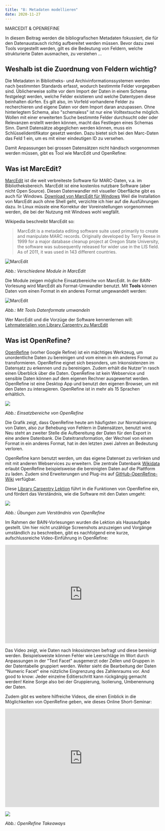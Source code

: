 ```yaml
---
title: "8: Metadaten modellieren"
date: 2020-11-27
---
```


MARCEDIT & OPENREFINE

In diesem Beitrag werden die bibliografischen Metadaten fokussiert, die für den Datenaustausch richtig aufbereitet werden müssen. Bevor dazu zwei Tools vorgestellt werden, gilt  es die Bedeutung von Feldern, welche strukturierte Daten ausmachen, zu verstehen ...

## Weshalb ist die Zuordnung von Feldern wichtig?
Die Metadaten in Bibliotheks- und Archivinformationssystemen werden nach bestimmten Standards erfasst, wodurch bestimmte Felder vorgegeben sind. Üblicherweise sollte vor dem Import der Daten in einem Schema festgelegt werden, welche Felder existieren und welche Datentypen diese beinhalten dürfen.
Es gilt also, im Vorfeld vorhandene Felder zu recherchieren und eigene Daten vor dem Import daran anzupassen.
Ohne hinterlegtem Schema, also "schemaless" ist nur eine Volltextsuche möglich. Wollen mit einer erweiterten Suche bestimmte Felder durchsucht oder oder Relevanzen erstellt werden können, macht das Festlegen eines Schemas Sinn.
Damit Datensätze abgeglichen werden können, muss ein Schlüsselidentifikator gesetzt werden. Dazu bietet sich bei den Marc-Daten das Feld 1 ein, um es mit einer eindeutigen ID zu versehen.

Damit Anpassungen bei grossen Datensätzen nicht händisch vorgenommen werden müssen, gibt es Tool wie MarcEdit und OpenRefine:

## Was ist MarcEdit?
[MarcEdit](https://marcedit.reeset.net/) ist die weit verbreiteste Software für MARC-Daten, v.a. im Bibliotheksbereich. MarcEdit ist eine kostenlos nutzbare Software (aber nicht Open Source).
Diesen Datenwandler mit visueller Oberfläche gibt es auch für Windows. [Download von MarcEdit für Windows](https://marcedit.reeset.net/downloads)
Weil die Installation von MarcEdit auch ohne Shell geht, verzichte ich hier auf die Ausführungen dazu. In Linux müsste eine Korrektur der Voreinstellungen vorgenommen werden, die bei der Nutzung mit Windows wohl wegfällt.

Wikipedia beschreibt MarcEdit so:
> MarcEdit is a metadata editing software suite used primarily to create and manipulate MARC records. Originally developed by Terry Reese in 1999 for a major database cleanup project at Oregon State University, the software was subsequently released for wider use in the LIS field. As of 2011, it was used in 143 different countries.

![MarcEdit]({{https://github.com/kkbuhler/}}https://raw.githubusercontent.com/kkbuhler/BAIN/master/images/marcedit_module.PNG)

*Abb.: Verschiedene Module in MarcEdit*

Die Module zeigen mögliche Einsatzbereiche von MarcEdit. In der BAIN-Vorlesung wird MarcEdit als Format-Umwandler benutzt. Mit **Tools** können Daten vom einen Format in ein anderes Format umgewandelt werden:

![MarcEdit]({{https://github.com/kkbuhler/}}https://raw.githubusercontent.com/kkbuhler/BAIN/master/images/marcedit_dc-marcxml.PNG)

*Abb.: Mit Tools Datenformate umwandeln*

Wer MarcEdit und die Vorzüge der Software kennenlernen will: [Lehrmaterialien von Library Carpentry zu MarcEdit](https://librarycarpentry.org/lc-marcedit/01-introduction/index.html) 

## Was ist OpenRefine?
[OpenRefine](https://openrefine.org/) (vorher Google Refine) ist ein mächtiges Werkzeug, um unordentliche Daten zu bereinigen und vom einen in ein anderes Format zu transformieren. OpenRefine eignet sich besonders, um Inkonsistenzen im Datensatz zu erkennen und zu bereinigen. Zudem erhält die Nutzer'in rasch einen Überblick über die Daten. 
OpenRefine ist kein Webservice und sensible Daten können auf dem eigenen Rechner ausgewertet werden. OpenRefine ist eine Desktop App und benutzt den eigenen Browser, um mit den Daten zu interagieren. OpenRefine ist in mehr als 15 Sprachen erhältlich. 

![]({{https://github.com/kkbuhler/}}https://raw.githubusercontent.com/kkbuhler/BAIN/master/images/openRefine_einsatzbereiche.PNG)

*Abb.: Einsatzbereiche von OpenRefine*

Die Grafik zeigt, dass OpenRefine heute am häufigsten zur Normalisierung von Daten, also zur Behebung von Fehlern in Datensätzen, benutzt wird. Neu steht an zweiter Stelle die Aufbereitung der Daten für den Export in eine andere Datenbank. Die Dateitransformation, der Wechsel von einem Format in ein anderes Format, hat in den letzten zwei Jahren an Bedeutung verloren.

OpenRefine kann benutzt werden, um das eigene Datenset zu verlinken und mit mit anderen Webservices zu erweitern. Die zentrale Datenbank [Wikidata](https://www.wikidata.org/wiki/Wikidata:Main_Page) erlaubt OpenRefine beispielsweise die bereinigten Daten auf die Plattform zu laden. Zudem sind Erweiterungen und Plug-ins auf [GitHub-OpenRefine-Wiki](https://github.com/OpenRefine/OpenRefine/wiki/Reconcilable-Data-Sources) verfügbar.

Diese [Library Carpentry Lektion](https://librarycarpentry.org/lc-open-refine/) führt in die Funktionen von OpenRefine ein, und fördert das Verständnis, wie die Software mit den Daten umgeht:

![]({{https://github.com/kkbuhler/}}https://raw.githubusercontent.com/kkbuhler/BAIN/master/images/openrefine_einfuehrung.PNG)

*Abb.: Übungen zum Verständnis von OpenRefine*

Im Rahmen der BAIN-Vorlesungen wurden die Lektion als Hausaufgabe gestellt. Um hier nicht unzählige Screenshots anzuzeigen und Vorgänge umständlich zu beschreiben, gibt es nachfolgend eine kurze, aufschlussreiche Video-Einführung in OpenRefine: 

<iframe width="500" height="320" src="https://www.youtube.com/embed/B70J_H_zAWM" frameborder="0" allow="accelerometer; autoplay; clipboard-write; encrypted-media; gyroscope; picture-in-picture" allowfullscreen></iframe>
<br />

Das Video zeigt, wie Daten nach Inkosistenzen befragt und diese bereinigt werden. Beispielsweiste können Fehler wie Leerschläge im Wort durch Anpassungen in der "Text Facet" ausgemerzt oder Zellen und Gruppen in der Datentabelle gruppiert werden. Weiter sieht die Bearbeitung der Daten "Numeric Facet" eine nützliche Eingrenzung des Zahlenraums vor.
And good to know: Jeder einzelne Editierschritt kann rückgängig gemacht werden! Keine Sorge also bei der Gruppierung, Isolierung, Umbenennung der Daten.

Zudem gibt es weitere hilfreiche Videos, die einen Einblick in die Möglichkeiten von OpenRefine geben, wie dieses Online Short-Seminar:

<iframe width="500" height="320" src="https://www.youtube.com/embed/6DIsErw8noM" frameborder="0" allow="accelerometer; autoplay; clipboard-write; encrypted-media; gyroscope; picture-in-picture" allowfullscreen></iframe>
<br />

![]({{https://github.com/kkbuhler/}}https://raw.githubusercontent.com/kkbuhler/BAIN/master/images/openrefine_takeaway.PNG)

*Abb.: OpenRefine Takeaways*

